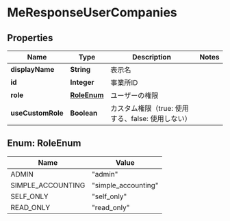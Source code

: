 

# MeResponseUserCompanies


## Properties

Name | Type | Description | Notes
------------ | ------------- | ------------- | -------------
**displayName** | **String** | 表示名 | 
**id** | **Integer** | 事業所ID | 
**role** | [**RoleEnum**](#RoleEnum) | ユーザーの権限 | 
**useCustomRole** | **Boolean** | カスタム権限（true: 使用する、false: 使用しない） | 



## Enum: RoleEnum

Name | Value
---- | -----
ADMIN | &quot;admin&quot;
SIMPLE_ACCOUNTING | &quot;simple_accounting&quot;
SELF_ONLY | &quot;self_only&quot;
READ_ONLY | &quot;read_only&quot;



